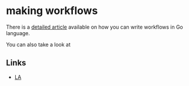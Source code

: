 
# making workflows

There is a [detailed article][1] available on how you can write workflows in Go language.

You can also take a look at 

## Links

- [LA][2]

[1]:	https://medium.com/@NikitaVoloboev/writing-alfred-workflows-in-go-2a44f62dc432
[2]:	https://learn-anything.xyz/software/tooling/productivity/alfred